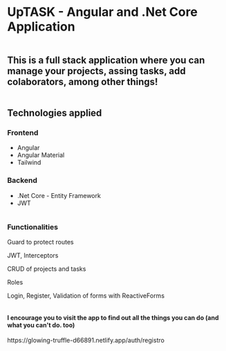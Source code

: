 <h1>UpTASK - Angular and .Net Core Application</h1> <img src="https://i.ibb.co/pJ8ymqk/Screenshot-1.png" alt=""> <h2>This is a full stack application where you can manage your projects, assing tasks, add colaborators, among other things!</h2> <img src="https://ibb.co/k6F6tR8" alt=""> <h2>Technologies applied</h2> <h3>Frontend</h3> <ul> <li>Angular</li> <li>Angular Material</li> <li>Tailwind</li> </ul> <h3>Backend</h3> <ul> <li>.Net Core - Entity Framework</li> <li>JWT</li> </ul> <img src="https://i.ibb.co/WVK1C1q/Screenshot-3.png" alt=""> <h3>Functionalities </h3> <p>Guard to protect routes</p> <p>JWT, Interceptors</p> <p>CRUD of projects and tasks</p> <p>Roles</p> <p>Login, Register, Validation of forms with ReactiveForms </p> <img src="https://i.ibb.co/wcMp5m4/Screenshot-5.png" alt=""> <h4>I encourage you to visit the app to find out all the things you can do (and what you can't do. too)</h4> https://glowing-truffle-d66891.netlify.app/auth/registro
